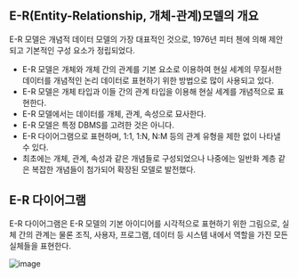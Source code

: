 ## E-R(Entity-Relationship, 개체-관계)모델의 개요

E-R 모델은 개념적 데이터 모델의 가장 대표적인 것으로, 1976년 피터 첸에 의해 제안되고 기본적인 구성 요소가 정립되었다.

- E-R 모델은 개체와 개체 간의 관계를 기본 요소로 이용하여 현실 세계의 무질서한 데이터를 개념적인 논리 데이터로 표현하기 위한 방법으로 많이 사용되고 있다.
- E-R 모델은 개체 타입과 이들 간의 관계 타입을 이용해 현실 세계를 개념적으로 표현한다.
- E-R 모델에서는 데이터를 개체, 관계, 속성으로 묘사한다.
- E-R 모델은 특정 DBMS를 고려한 것은 아니다.
- E-R 다이어그램으로 표현하며, 1:1, 1:N, N:M 등의 관계 유형을 제한 없이 나타낼 수 있다.
- 최초에는 개체, 관계, 속성과 같은 개념들로 구성되었으나 나중에는 일반화 계층 같은 복잡한 개념들이 첨가되어 확장된 모델로 발전했다.

## E-R 다이어그램

E-R 다이어그램은 E-R 모델의 기본 아이디어를 시각적으로 표현하기 위한 그림으로, 실체 간의 관계는 물론 조직, 사용자, 프로그램, 데이터 등 시스템 내에서 역할을 가진 모든 실체들을 표현한다.

![image](https://github.com/mocking-tiger/DPE-study/assets/151588293/9fd37670-8860-4839-a52b-72918809861c)
